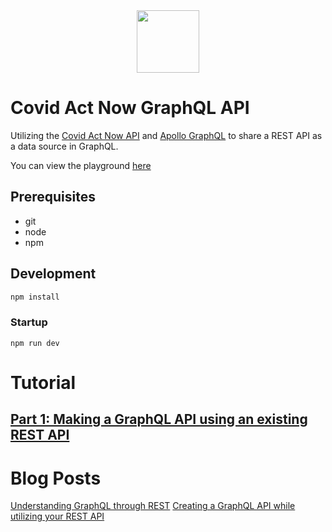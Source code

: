 <div style="display: flex; justify-content:space-evenly; margin-bottom:2em"><img src="https://apidocs.covidactnow.org/img/can_logo.png" width=100/>
</div>

# Covid Act Now GraphQL API

Utilizing the [Covid Act Now API](https://covidactnow.org/tools) and [Apollo GraphQL](https://apollographql.com) to share a REST API as a data source in GraphQL.

You can view the playground [here](http://covid-act-now-graphql.herokuapp.com/)

## Prerequisites

- git
- node
- npm

## Development

```bash
npm install
```

### Startup

```
npm run dev
```

# Tutorial

## [Part 1: Making a GraphQL API using an existing REST API](./Part-1.md)

# Blog Posts

[Understanding GraphQL through REST](https://johnfay.dev/blog/understanding-graphql/)
[Creating a GraphQL API while utilizing your REST API](https://johnfay.dev/blog/creating-graphql-api-using-rest-api)
